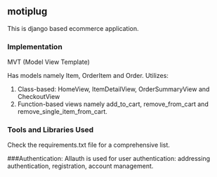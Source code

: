 ## motiplug
This is django based ecommerce application.

### Implementation
MVT (Model View Template)

Has models namely Item, OrderItem and Order. 
Utilizes:
1. Class-based: HomeView, ItemDetailView, OrderSummaryView and CheckoutView 
2. Function-based views namely add_to_cart, remove_from_cart and remove_single_item_from_cart.

### Tools and Libraries Used
Check the requirements.txt file for a comprehensive list.

###Authentication:
Allauth is used for user authentication: addressing authentication, registration, account management.
